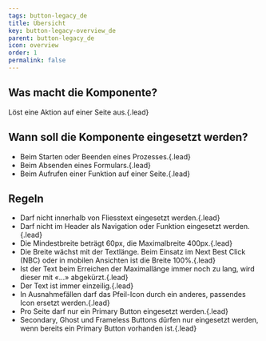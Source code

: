 ```yaml
---
tags: button-legacy_de
title: Übersicht
key: button-legacy-overview_de
parent: button-legacy_de
icon: overview
order: 1
permalink: false  
---
```


## Was macht die Komponente?
Löst eine Aktion auf einer Seite aus.{.lead}

## Wann soll die Komponente eingesetzt werden? 
* Beim Starten oder Beenden eines Prozesses.{.lead}
* Beim Absenden eines Formulars.{.lead}
* Beim Aufrufen einer Funktion auf einer Seite.{.lead}

## Regeln
* Darf nicht innerhalb von Fliesstext eingesetzt werden.{.lead}
* Darf nicht im Header als Navigation oder Funktion eingesetzt werden.{.lead}
* Die Mindestbreite beträgt 60px, die Maximalbreite 400px.{.lead}
* Die Breite wächst mit der Textlänge. Beim Einsatz im <sbb-link variant="inline" href="/{{page.lang}}/design-system/legacy/components/nbc">Next Best Click (NBC)</sbb-link> oder in mobilen Ansichten ist die Breite 100%.{.lead}
* Ist der Text beim Erreichen der Maximallänge immer noch zu lang, wird dieser mit «\...» abgekürzt.{.lead}
* Der Text ist immer einzeilig.{.lead}
* In Ausnahmefällen darf das Pfeil-Icon durch ein anderes, passendes Icon ersetzt werden.{.lead}
* Pro Seite darf nur ein Primary Button eingesetzt werden.{.lead}
* Secondary, Ghost und Frameless Buttons dürfen nur eingesetzt werden, wenn bereits ein Primary Button vorhanden ist.{.lead}